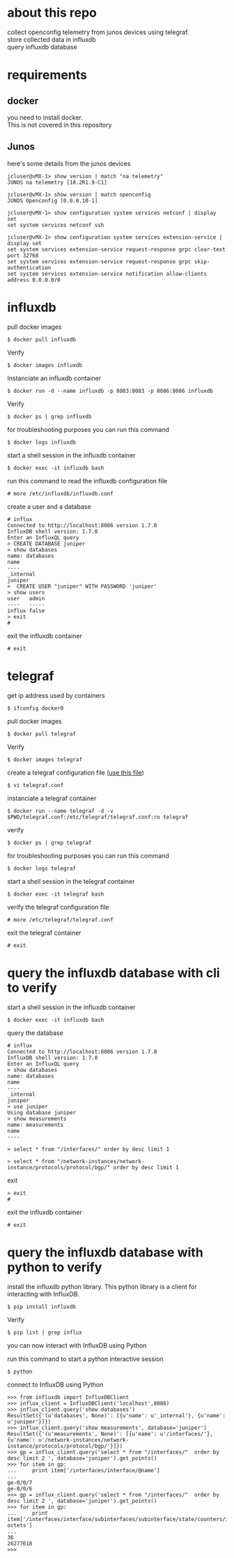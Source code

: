 # about this repo

collect openconfig telemetry from junos devices using telegraf.  
store collected data in influxdb  
query influxdb database  

# requirements 

## docker

you need to install docker.  
This is not covered in this repository

## Junos 

here's some details from the junos devices   
```
jcluser@vMX-1> show version | match "na telemetry"
JUNOS na telemetry [18.2R1.9-C1]
```
```
jcluser@vMX-1> show version | match openconfig
JUNOS Openconfig [0.0.0.10-1]
```
```
jcluser@vMX-1> show configuration system services netconf | display set
set system services netconf ssh
```
```
jcluser@vMX-1> show configuration system services extension-service | display set
set system services extension-service request-response grpc clear-text port 32768
set system services extension-service request-response grpc skip-authentication
set system services extension-service notification allow-clients address 0.0.0.0/0
```

# influxdb

pull docker images 
```
$ docker pull influxdb
```
Verify
```
$ docker images influxdb
```
Instanciate an influxdb container
```
$ docker run -d --name influxdb -p 8083:8083 -p 8086:8086 influxdb
```
Verify
```
$ docker ps | grep influxdb
```
for troubleshooting purposes you can run this command
```
$ docker logs influxdb
```
start a shell session in the influxdb container
```
$ docker exec -it influxdb bash
```
run this command to read the influxdb configuration file
```
# more /etc/influxdb/influxdb.conf
```
create a user and a database
```
# influx
Connected to http://localhost:8086 version 1.7.0
InfluxDB shell version: 1.7.0
Enter an InfluxQL query
> CREATE DATABASE juniper
> show databases
name: databases
name
----
_internal
juniper
>  CREATE USER "juniper" WITH PASSWORD 'juniper'
> show users
user   admin
----   -----
influx false
> exit
# 
```
exit the influxdb container
```
# exit
```

# telegraf

get ip address used by containers
```
$ ifconfig docker0
```

pull docker images 
```
$ docker pull telegraf
```
Verify
```
$ docker images telegraf
```
create a telegraf configuration file ([use this file](telegraf.conf))
```
$ vi telegraf.conf
```
instanciate a telegraf container
```
$ docker run --name telegraf -d -v $PWD/telegraf.conf:/etc/telegraf/telegraf.conf:ro telegraf
```
verify
```
$ docker ps | grep telegraf
```
for troubleshooting purposes you can run this command
```
$ docker logs telegraf
```
start a shell session in the telegraf container
```
$ docker exec -it telegraf bash
```
verify the telegraf configuration file
```
# more /etc/telegraf/telegraf.conf
```
exit the telegraf container
```
# exit
```
# query the influxdb database with cli to verify
start a shell session in the influxdb container
```
$ docker exec -it influxdb bash
```
query the database
```
# influx
Connected to http://localhost:8086 version 1.7.0
InfluxDB shell version: 1.7.0
Enter an InfluxQL query
> show databases
name: databases
name
----
_internal
juniper
> use juniper
Using database juniper
> show measurements
name: measurements
name
----
```
```
> select * from "/interfaces/" order by desc limit 1
```
```
> select * from "/network-instances/network-instance/protocols/protocol/bgp/" order by desc limit 1
```
exit 
```
> exit
#
```
exit the influxdb container
```
# exit 
```
# query the influxdb database with python to verify
install the influxdb python library.
This python library is a client for interacting with InfluxDB.
```
$ pip install influxdb
```
Verify
```
$ pip list | grep influx
```
you can now interact with InfluxDB using Python

run this command to start a python interactive session

```
$ python
```
connect to InfluxDB using Python
```
>>> from influxdb import InfluxDBClient
>>> influx_client = InfluxDBClient('localhost',8086)
>>> influx_client.query('show databases')
ResultSet({'(u'databases', None)': [{u'name': u'_internal'}, {u'name': u'juniper'}]})
>>> influx_client.query('show measurements', database='juniper')
ResultSet({'(u'measurements', None)': [{u'name': u'/interfaces/'}, {u'name': u'/network-instances/network-instance/protocols/protocol/bgp/'}]})
>>> gp = influx_client.query('select * from "/interfaces/"  order by desc limit 2 ', database='juniper').get_points()
>>> for item in gp:
...     print item['/interfaces/interface/@name']
...
ge-0/0/7
ge-0/0/6
>>> gp = influx_client.query('select * from "/interfaces/"  order by desc limit 2 ', database='juniper').get_points()
>>> for item in gp:
...     print item['/interfaces/interface/subinterfaces/subinterface/state/counters/in-octets']
...
36
26277618
>>>

